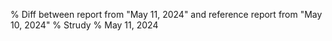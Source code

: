 % Diff between report from "May 11, 2024" and reference report from "May 10, 2024"
% Strudy
% May 11, 2024


